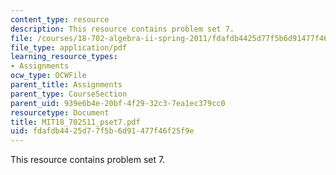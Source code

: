 ```yaml
---
content_type: resource
description: This resource contains problem set 7.
file: /courses/18-702-algebra-ii-spring-2011/fdafdb4425d77f5b6d91477f46f25f9e_MIT18_702S11_pset7.pdf
file_type: application/pdf
learning_resource_types:
- Assignments
ocw_type: OCWFile
parent_title: Assignments
parent_type: CourseSection
parent_uid: 939e6b4e-20bf-4f29-32c3-7ea1ec379cc0
resourcetype: Document
title: MIT18_702S11_pset7.pdf
uid: fdafdb44-25d7-7f5b-6d91-477f46f25f9e
---
```

This resource contains problem set 7.

